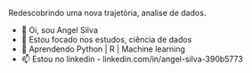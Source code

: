 Redescobrindo uma nova trajetória, analise de dados.

- 👋 Oi, sou Angel Silva
- 👀 Estou focado nos estudos, ciência de dados
- 🌱 Aprendendo Python | R | Machine learning
- 📫 Estou no linkedin - linkedin.com/in/angel-silva-390b5773 

<!---
Angsilva/Angsilva is a ✨ special ✨ repository because its `README.md` (this file) appears on your GitHub profile.
You can click the Preview link to take a look at your changes.
--->
